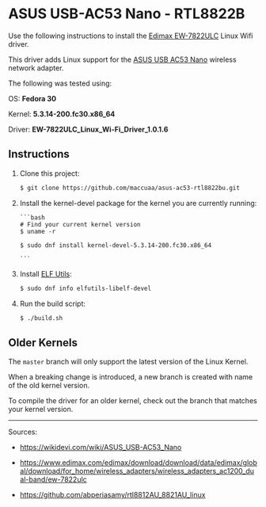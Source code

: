 # ASUS USB-AC53 Nano - RTL8822B

Use the following instructions to install the [Edimax EW-7822ULC](https://www.edimax.com/edimax/download/download/data/edimax/global/download/for_home/wireless_adapters/wireless_adapters_ac1200_dual-band/ew-7822ulc) Linux Wifi driver.

This driver adds Linux support for the [ASUS USB AC53 Nano](https://www.asus.com/ca-en/Networking/USB-AC53-Nano/) wireless network adapter.

The following was tested using:

OS: **Fedora 30**

Kernel: **5.3.14-200.fc30.x86_64**

Driver: **EW-7822ULC_Linux_Wi-Fi_Driver_1.0.1.6**

## Instructions

1.  Clone this project:

    ```bash
    $ git clone https://github.com/maccuaa/asus-ac53-rtl8822bu.git
    ```

1.  Install the kernel-devel package for the kernel you are currently running:

        ```bash
        # Find your current kernel version
        $ uname -r

        $ sudo dnf install kernel-devel-5.3.14-200.fc30.x86_64

        ```

1.  Install [ELF Utils](https://sourceware.org/elfutils/):

    ```bash
    $ sudo dnf info elfutils-libelf-devel
    ```

1.  Run the build script:

    ```bash
    $ ./build.sh
    ```

## Older Kernels

The `master` branch will only support the latest version of the Linux Kernel.

When a breaking change is introduced, a new branch is created with name of the old kernel version.

To compile the driver for an older kernel, check out the branch that matches your kernel version.

---

Sources:

- https://wikidevi.com/wiki/ASUS_USB-AC53_Nano

- https://www.edimax.com/edimax/download/download/data/edimax/global/download/for_home/wireless_adapters/wireless_adapters_ac1200_dual-band/ew-7822ulc

- https://github.com/abperiasamy/rtl8812AU_8821AU_linux
